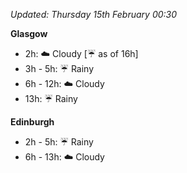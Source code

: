 *Updated: Thursday 15th February 00:30*

**Glasgow**

* 2h: :cloud: Cloudy [:umbrella: as of 16h]
* 3h - 5h: :umbrella: Rainy
* 6h - 12h: :cloud: Cloudy
* 13h: :umbrella: Rainy

**Edinburgh**

* 2h - 5h: :umbrella: Rainy
* 6h - 13h: :cloud: Cloudy
